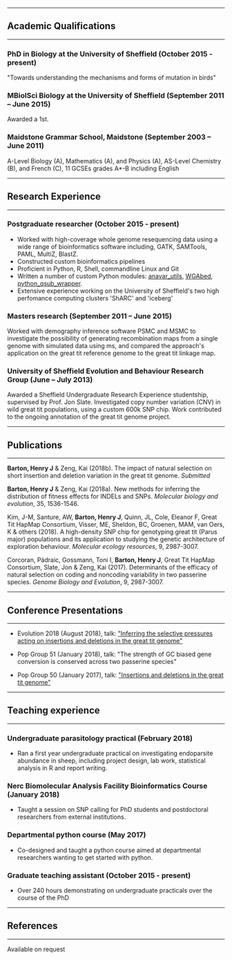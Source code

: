 
---
## Academic Qualifications
___

### PhD in Biology at the University of Sheffield (October 2015 - present)

"Towards understanding the mechanisms and forms of mutation in birds" 

### MBiolSci Biology at the University of Sheffield (September 2011 – June 2015) 

Awarded a 1st. 

### Maidstone Grammar School, Maidstone (September 2003 – June 2011)

A-Level Biology (A), Mathematics (A), and Physics (A), AS-Level Chemistry (B), and French (C), 11 GCSEs grades A*-B including English

___
## Research Experience 
___

### Postgraduate researcher (October 2015 - present)

* Worked with high-coverage whole genome resequencing data using a wide range of bioinformatics software including, GATK, SAMTools, PAML, MultiZ, BlastZ.
* Constructed custom bioinformatics pipelines
* Proficient in Python, R, Shell, commandline Linux and Git
* Written a number of custom Python modules: [anavar_utils](https://henryjuho.github.io/anavar_utils/), [WGAbed](https://henryjuho.github.io/WGAbed/), [python_qsub_wrapper](https://github.com/henryjuho/python_qsub_wrapper).
* Extensive experience working on the University of Sheffield's two high perfomance computing clusters 'ShARC' and 'iceberg'

### Masters research (September 2011 – June 2015)

Worked with demography inference software PSMC and MSMC to investigate the possibility of generating recombination maps
from a single genome with simulated data using ms, and compared the approach's application on the great tit reference genome
to the great tit linkage map.

### University of Sheffield Evolution and Behaviour Research Group (June – July 2013)

Awarded a Sheffield Undergraduate Research Experience studentship, supervised by Prof. 
Jon Slate. Investigated copy number variation (CNV) in wild great tit populations, 
using a custom 600k SNP chip. Work contributed to the ongoing annotation of the great 
tit genome project.

___
## Publications
___

**Barton, Henry J** & Zeng, Kai (2018b). The impact of natural selection on short insertion and deletion variation in the great tit genome. *Submitted*

**Barton, Henry J** & Zeng, Kai (2018a). New methods for inferring the distribution of fitness effects for INDELs and SNPs. *Molecular biology and evolution*, 35, 1536-1546.

Kim, J-M, Santure, AW, **Barton, Henry J**, Quinn, JL, Cole, Eleanor F, Great Tit HapMap Consortium, Visser, ME, Sheldon, BC, Groenen, MAM, van Oers, K & others (2018). A high-density SNP chip for genotyping great tit (Parus major) populations and its application to studying the genetic architecture of exploration behaviour. *Molecular ecology resources*, 9, 2987-3007.

Corcoran, Pádraic, Gossmann, Toni I, **Barton, Henry J**, Great Tit HapMap Consortium, Slate, Jon & Zeng, Kai (2017). Determinants of the efficacy of natural selection on coding and noncoding variability in two passerine species. *Genome Biology and Evolution*, 9, 2987-3007.

___
## Conference Presentations
___


* Evolution 2018 (August 2018), talk: ["Inferring the selective pressures acting on insertions and deletions in the great tit genome"](https://github.com/henryjuho/evolution2018_talk/blob/master/evolution2018_hbarton.pdf)

* Pop Group 51 (January 2018), talk: "The strength of GC biased gene conversion is conserved across two passerine species"

* Pop Group 50 (January 2017), talk: ["Insertions and deletions in the great tit genome"](https://github.com/henryjuho/PopGroup50_talk/blob/master/HBarton_popgroup50_pres.pdf) 

___
## Teaching experience
___

### Undergraduate parasitology practical (February 2018)

* Ran a first year undergraduate practical on investigating endoparsite abundance in sheep, including project design, lab work, statistical analysis in R and report writing.

### Nerc Biomolecular Analysis Facility Bioinformatics Course (January 2018)

* Taught a session on SNP calling for PhD students and postdoctoral researchers from external institutions.

### Departmental python course (May 2017) 

* Co-designed and taught a python course aimed at departmental researchers wanting to get started with python.

### Graduate teaching assistant (October 2015 - present)

* Over 240 hours demonstrating on undergraduate practicals over the course of the PhD

___
## References
___

Available on request